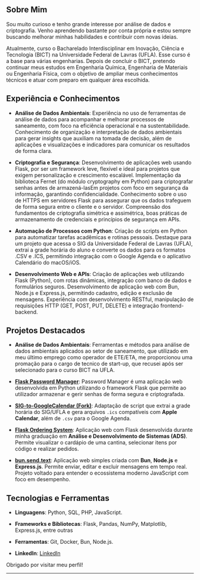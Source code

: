 ## Sobre Mim

Sou muito curioso e tenho grande interesse por análise de dados e criptografia. Venho aprendendo bastante por conta própria e estou sempre buscando melhorar minhas habilidades e contribuir com novas ideias.

Atualmente, curso o Bacharelado Interdisciplinar em Inovação, Ciência e Tecnologia (BICT) na Universidade Federal de Lavras (UFLA). Esse curso é a base para várias engenharias. Depois de concluir o BICT, pretendo continuar meus estudos em Engenharia Química, Engenharia de Materiais ou Engenharia Física, com o objetivo de ampliar meus conhecimentos técnicos e atuar com preparo em qualquer área escolhida.

## Experiência e Conhecimentos

- **Análise de Dados Ambientais**:
  Experiência no uso de ferramentas de análise de dados para acompanhar e melhorar processos de saneamento, com foco na eficiência operacional e na sustentabilidade. Conhecimento de organização e interpretação de dados ambientais para gerar insights que auxiliam na tomada de decisão, além de aplicações e visualizações e indicadores para comunicar os resultados de forma clara.
 
- **Criptografia e Segurança**:
  Desenvolvimento de aplicações web usando Flask, por ser um framework leve, flexível e ideal para projetos que exigem personalização e crescimento escalável. Implementação da biblioteca Fernet (do módulo cryptography em Python) para criptografar senhas antes de armazená-lasEm projetos com foco em segurança da informação, garantindo confidencialidade.
  Conhecimento sobre o uso de HTTPS em servidores Flask para assegurar que os dados trafeguem de forma segura entre o cliente e o servidor. Compreensão dos fundamentos de criptografia simétrica e assimétrica, boas práticas de armazenamento de credenciais e princípios de segurança em APIs.

- **Automação de Processos com Python**:
  Criação de scripts em Python para automatizar tarefas acadêmicas e rotinas pessoais. Destaque para um projeto que acessa o SIG da Universidade Federal de Lavras (UFLA), extrai a grade horária do aluno e converte os dados para os formatos .CSV e .ICS, permitindo integração com o Google Agenda e o aplicativo Calendário do macOS/iOS.

- **Desenvolvimento Web e APIs**:
  Criação de aplicações web utilizando Flask (Python), com rotas dinâmicas, integração com banco de dados e formulários seguros. 
  Desenvolvimento de aplicação web com Bun, Node.js e Express.js, permitindo cadastro, edição e exclusão de mensagens. 
  Experiência com desenvolvimento RESTful, manipulação de requisições HTTP (GET, POST, PUT, DELETE) e integração frontend-backend.

## Projetos Destacados

- **Análise de Dados Ambientais**:
  Ferramentas e métodos para análise de dados ambientais aplicados ao setor de saneamento, que utilizado em meu último emprego como operador de ETE/ETA, me proporcionou uma promação para o cargo de tecnico de start-up, que recusei após ser selecionado para o curso BICT na UFLA.
  
- **[Flask Password Manager](https://github.com/joseabrantesjr/flask.password.manager)**:
  Password Manager é uma aplicação web desenvolvida em Python utilizando o framework Flask que permite ao utilizador armazenar e gerir senhas de forma segura e criptografada. 

- **[SIG-to-GoogleCalendar (Fork)](https://github.com/joseabrantesjr/SIG-to-GoogleCalendar)**:
  Adaptação de script que extrai a grade horária do SIG/UFLA e gera arquivos `.ics` compatíveis com **Apple Calendar**, além de `.csv` para o Google Agenda.

- **[Flask Ordering System](https://github.com/joseabrantesjr/Flask_Ordering_System)**:
  Aplicação web com Flask desenvolvida durante minha graduação em **Análise e Desenvolvimento de Sistemas (ADS)**. Permite visualizar o cardápio de uma cantina, selecionar itens por código e realizar pedidos.

- **[bun.send.text](https://github.com/joseabrantesjr/bun.send.text)**:
  Aplicação web simples criada com **Bun**, **Node.js** e **Express.js**. Permite enviar, editar e excluir mensagens em tempo real. Projeto voltado para entender o ecossistema moderno JavaScript com foco em desempenho.

## Tecnologias e Ferramentas

- **Linguagens**: Python, SQL, PHP, JavaScript.
- **Frameworks e Bibliotecas**: Flask, Pandas, NumPy, Matplotlib, Express.js, entre outras
- **Ferramentas**: Git, Docker, Bun, Node.js.

- **LinkedIn**: [LinkedIn](https://www.linkedin.com/in/joseabrantesjr/)

Obrigado por visitar meu perfil!

---
